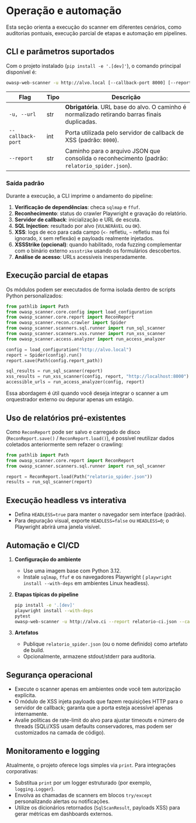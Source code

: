# Operação e automação

Esta seção orienta a execução do scanner em diferentes cenários, como auditorias pontuais, execução parcial de etapas e automação em pipelines.

## CLI e parâmetros suportados

Com o projeto instalado (`pip install -e '.[dev]'`), o comando principal disponível é:

```bash
owasp-web-scanner -u http://alvo.local [--callback-port 8000] [--report caminho/do/relatorio.json]
```

| Flag             | Tipo   | Descrição                                                                                     |
|------------------|--------|-------------------------------------------------------------------------------------------------|
| `-u, --url`      | str    | **Obrigatória**. URL base do alvo. O caminho é normalizado retirando barras finais duplicadas. |
| `--callback-port`| int    | Porta utilizada pelo servidor de callback de XSS (padrão: `8000`).                             |
| `--report`       | str    | Caminho para o arquivo JSON que consolida o reconhecimento (padrão: `relatorio_spider.json`). |

### Saída padrão

Durante a execução, a CLI imprime o andamento do pipeline:

1. **Verificação de dependências**: checa `sqlmap` e `ffuf`.
2. **Reconhecimento**: status do crawler Playwright e gravação do relatório.
3. **Servidor de callback**: inicialização e URL de escuta.
4. **SQL Injection**: resultado por alvo (`VULNERÁVEL` ou `OK`).
5. **XSS**: logs de eco para cada campo (`<-` refletiu, `~` refletiu mas foi ignorado, `X` sem reflexão) e payloads realmente injetados.
6. **XSSStrike (opcional)**: quando habilitado, roda fuzzing complementar com o binário externo `xssstrike` usando os formulários descobertos.
6. **Análise de acesso**: URLs acessíveis inesperadamente.

## Execução parcial de etapas

Os módulos podem ser executados de forma isolada dentro de scripts Python personalizados:

```python
from pathlib import Path
from owasp_scanner.core.config import load_configuration
from owasp_scanner.core.report import ReconReport
from owasp_scanner.recon.crawler import Spider
from owasp_scanner.scanners.sql.runner import run_sql_scanner
from owasp_scanner.scanners.xss.runner import run_xss_scanner
from owasp_scanner.access.analyzer import run_access_analyzer

config = load_configuration("http://alvo.local")
report = Spider(config).run()
report.save(Path(config.report_path))

sql_results = run_sql_scanner(report)
xss_results = run_xss_scanner(config, report, "http://localhost:8000")
accessible_urls = run_access_analyzer(config, report)
```

Essa abordagem é útil quando você deseja integrar o scanner a um orquestrador externo ou depurar apenas um estágio.

## Uso de relatórios pré-existentes

Como `ReconReport` pode ser salvo e carregado de disco (`ReconReport.save()` / `ReconReport.load()`), é possível reutilizar dados coletados anteriormente sem refazer o crawling:

```python
from pathlib import Path
from owasp_scanner.core.report import ReconReport
from owasp_scanner.scanners.sql.runner import run_sql_scanner

report = ReconReport.load(Path("relatorio_spider.json"))
results = run_sql_scanner(report)
```

## Execução headless vs interativa

- Defina `HEADLESS=true` para manter o navegador sem interface (padrão).
- Para depuração visual, exporte `HEADLESS=false` ou `HEADLESS=0`; o Playwright abrirá uma janela visível.

## Automação e CI/CD

1. **Configuração do ambiente**
   - Use uma imagem base com Python 3.12.
   - Instale `sqlmap`, `ffuf` e os navegadores Playwright (
     `playwright install --with-deps` em ambientes Linux headless).

2. **Etapas típicas do pipeline**

   ```bash
   pip install -e '.[dev]'
   playwright install --with-deps
   pytest
   owasp-web-scanner -u http://alvo.ci --report relatorio-ci.json --callback-port 8080
   ```

3. **Artefatos**
   - Publique `relatorio_spider.json` (ou o nome definido) como artefato de build.
   - Opcionalmente, armazene stdout/stderr para auditoria.

## Segurança operacional

- Execute o scanner apenas em ambientes onde você tem autorização explícita.
- O módulo de XSS injeta payloads que fazem requisições HTTP para o servidor de callback; garanta que a porta esteja acessível apenas internamente.
- Avalie políticas de rate-limit do alvo para ajustar timeouts e número de threads (SQLi/XSS usam defaults conservadores, mas podem ser customizados na camada de código).

## Monitoramento e logging

Atualmente, o projeto oferece logs simples via `print`. Para integrações corporativas:

- Substitua `print` por um logger estruturado (por exemplo, `logging.Logger`).
- Envolva as chamadas de scanners em blocos `try/except` personalizando alertas ou notificações.
- Utilize os dicionários retornados (`SqlScanResult`, payloads XSS) para gerar métricas em dashboards externos.
